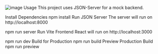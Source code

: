 ![image](https://github.com/user-attachments/assets/9ecd974c-f019-478d-8af1-bb1e12556550)
Usage
This project uses JSON-Server for a mock backend.

Install Dependencies
npm install
Run JSON Server
The server will run on http://localhost:8000

npm run server
Run Vite Frontend
React will run on http://localhost:3000

npm run dev
Build for Production
npm run build
Preview Production Build
npm run preview
